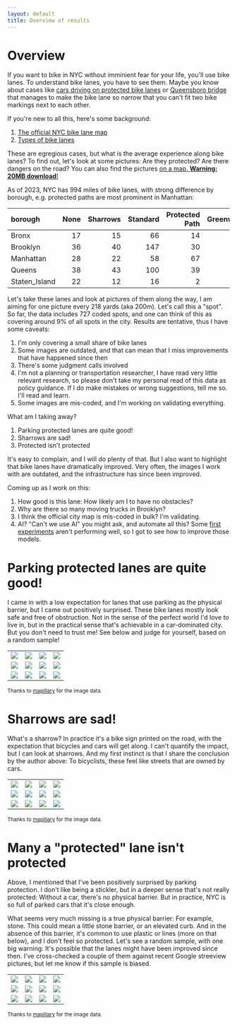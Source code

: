 ```yaml
---
layout: default
title: Overview of results
---
```


# Overview

If you want to bike in NYC without imminient fear for your life, you'll use bike lanes. To understand bike lanes, you have to see them. Maybe you know about cases like [cars driving on protected bike lanes](https://www.bicycling.com/news/a45459055/watch-this-cyclist-take-on-cars-in-the-bike-lane-in-nycand-win/) or [Queensboro bridge](https://www.amny.com/news/queensboro-bridge-bike-lane-delay/) that manages to make the bike lane so narrow that you can't fit two bike markings next to each other.

If you're new to all this, here's some background:
1. [The official NYC bike lane map](https://www.nyc.gov/html/dot/html/bicyclists/bikemaps.shtml)
2. [Types of bike lanes](https://nacto.org/publication/urban-bikeway-design-guide/bike-lanes/)

These are egregious cases, but what is the average experience along bike lanes? To find out, let's look at some pictures: Are they protected? Are there dangers on the road? You can also find the pictures [on a map. **Warning: 20MB download**!](https://cgoldammer.github.io/bikelanes/map.html)

As of 2023, NYC has 994 miles of bike lanes, with strong difference by borough, e.g. protected paths are  most prominent in Manhattan:

| borough       |   None |   Sharrows |   Standard |   Protected Path |   Greenway |
|:--------------|-------:|-----------:|-----------:|-----------------:|-----------:|
| Bronx         |     17 |         15 |         66 |               14 |         32 |
| Brooklyn      |     36 |         40 |        147 |               30 |         41 |
| Manhattan     |     28 |         22 |         58 |               67 |         51 |
| Queens        |     38 |         43 |        100 |               39 |         28 |
| Staten_Island |     22 |         12 |         16 |                2 |         19 |


Let's take these lanes and look at pictures of them along the way, I am aiming for one picture every 218 yards (aka 200m). Let's call this a "spot". So far, the data includes 727 coded spots, and one can think of this as covering around 9% of all spots in the city. Results are tentative, thus I have some  caveats:

1. I'm only covering a small share of bike lanes
2. Some images are outdated, and that can mean that I miss improvements that have happened since then
3. There's some judgment calls involved
4. I'm not a planning or transportation researcher, I have read very little relevant research, so please don't take my personal read of this data as policy guidance. If I do make mistakes or wrong suggestions, tell me so. I'll read and learn. 
5. Some images are mis-coded, and I'm working on validating everything.

What am I taking away?

1. Parking protected lanes are quite good!
2. Sharrows are sad!
3. Protected isn't protected

It's easy to complain, and I will do plenty of that. But I also want to highlight that bike lanes have dramatically improved. Very often, the images I work with are outdated, and the infrastructure has since been improved.

Coming up as I work on this:
1. How good is this lane: How likely am I to have no obstacles?
2. Why are there so many moving trucks in Brooklyn?
3. I think the official city map is mis-coded in bulk? I'm validating.
4. AI? "Can't we use AI" you might ask, and automate all this? Some [first experiments](https://github.com/cgoldammer/bikelanes/blob/master/clip_run.ipynb) aren't performing well, so I got to see how to improve those models.

# Parking protected lanes are quite good!

I came in with a low expectation for lanes that use parking as the physical barrier, but I came out positively surprised. These bike lanes mostly look safe and free of obstruction. Not in the sense of the perfect world I'd love to live in, but in the practical sense that's achievable in a car-dominated city. But you don't need to trust me! See below and judge for yourself, based on a random sample!

| | | | |
|---|---|---|---|
|![](https://bikelanepictures.s3.amazonaws.com/r2ON397_RAKwZ0NP2sjLXA____335069981302802.jpg) |![](https://bikelanepictures.s3.amazonaws.com/gOHSt6nCm0diDrN9au1BFk____1093515457960081.jpg) |![](https://bikelanepictures.s3.amazonaws.com/en6yMgckj8HFJrzEhsQ9oT____142205615213963.jpg) |![](https://bikelanepictures.s3.amazonaws.com/7dhsyufo1e8azwxoly3zzs____502807171036463.jpg) |
|![](https://bikelanepictures.s3.amazonaws.com/7dhsyufo1e8azwxoly3zzs____835321780673782.jpg) |![](https://bikelanepictures.s3.amazonaws.com/r2ON397_RAKwZ0NP2sjLXA____519768952371965.jpg) |![](https://bikelanepictures.s3.amazonaws.com/r2ON397_RAKwZ0NP2sjLXA____2883972951815281.jpg) |![](https://bikelanepictures.s3.amazonaws.com/en6yMgckj8HFJrzEhsQ9oT____5684562124974676.jpg) |
|![](https://bikelanepictures.s3.amazonaws.com/p5y1lbc4emn7074aa70jbp____140248284755940.jpg) |![](https://bikelanepictures.s3.amazonaws.com/1q2sok3altaab1lcjnosar____875732116488631.jpg) |![](https://bikelanepictures.s3.amazonaws.com/8jmya050arm5ohjp1m9e9n____795375104511129.jpg) |![](https://bikelanepictures.s3.amazonaws.com/eKQHk9TtuBv3PgCMOoRDln____673381683908719.jpg) |

<sup>Thanks to [mapillary](https://www.mapillary.com) for the image data.</sup>

# Sharrows are sad!

What's a sharrow? In practice it's a bike sign printed on the road, with the expectation that bicycles and cars will get along. I can't quantify the impact, but I can look at sharrows. And my first instinct is that I share the conclusion by the author above: To bicyclists, these feel like streets that are owned by cars.

| | | | |
|---|---|---|---|
|![](https://bikelanepictures.s3.amazonaws.com/j6vaynlhneq16ydhisw0om____289732719547828.jpg) |![](https://bikelanepictures.s3.amazonaws.com/x49arm9fkoso0l1sqcepnt____228917175668485.jpg) |![](https://bikelanepictures.s3.amazonaws.com/ko8drqrd6z4vrgglin158a____114837820666966.jpg) |![](https://bikelanepictures.s3.amazonaws.com/kbnf3sr5na6f72l0x9szkc____942124689954441.jpg) |
|![](https://bikelanepictures.s3.amazonaws.com/5mniv3yua8eohv9gvoyg0d____499785991456664.jpg) |![](https://bikelanepictures.s3.amazonaws.com/0ll4jnrhktsa1pbs87nkaf____793254304660766.jpg) |![](https://bikelanepictures.s3.amazonaws.com/6gno8bl4l4dtvaf5p8fn5t____177899874224048.jpg) |![](https://bikelanepictures.s3.amazonaws.com/ne80n8mmh1hypfoga1gdzz____498116024571253.jpg) |
|![](https://bikelanepictures.s3.amazonaws.com/2tvg71hg4lxbs1epjq4bg2____773546813355617.jpg) |![](https://bikelanepictures.s3.amazonaws.com/prk9URoFRmCSJ8R015B81A____182642417062983.jpg) |![](https://bikelanepictures.s3.amazonaws.com/2av40k0uab925uedzj3eud____200687911884485.jpg) |![](https://bikelanepictures.s3.amazonaws.com/bgkfp21coii7gogh22e0uh____487286582329239.jpg) |

<sup>Thanks to [mapillary](https://www.mapillary.com) for the image data.</sup>


# Many a "protected" lane isn't protected

Above, I mentioned that I've been positively surprised by parking protection. I don't like being a stickler, but in a deeper sense that's not really protected: Without a car, there's no physical barrier. But in practice, NYC is so full of parked cars that it's close enough.

What seems very much missing is a true physical barrier: For example, stone. This could mean a little stone barrier, or an elevated curb. And in the absence of this barrier, it's common to use plastic or lines (more on that below), and I don't feel so protected. Let's see a random sample, with one big warning: It's possible that the lanes might have been improved since then. I've cross-checked a couple of them against recent Google streeview pictures, but let me know if this sample is biased.

| | | | |
|---|---|---|---|
|![](https://bikelanepictures.s3.amazonaws.com/SiPzHklUywIYBRXgoIueLQ____511805563339270.jpg) |![](https://bikelanepictures.s3.amazonaws.com/2v5n3kq5gx1j36yj33lx2t____1388330834885598.jpg) |![](https://bikelanepictures.s3.amazonaws.com/qo48rcc756w97l5iwm2wvy____2648904082074907.jpg) |![](https://bikelanepictures.s3.amazonaws.com/P1bSTDsElcB5k672kdBf-g____211726803844305.jpg) |
|![](https://bikelanepictures.s3.amazonaws.com/bgkfp21coii7gogh22e0uh____984738722331719.jpg) |![](https://bikelanepictures.s3.amazonaws.com/qo48rcc756w97l5iwm2wvy____528121475015622.jpg) |![](https://bikelanepictures.s3.amazonaws.com/fqvsyjh37mzcdfmoh8ehtm____830945334522986.jpg) |![](https://bikelanepictures.s3.amazonaws.com/SiPzHklUywIYBRXgoIueLQ____1002232307259143.jpg) |
|![](https://bikelanepictures.s3.amazonaws.com/ZvNG7zvaRoWOWFfylc8wiQ____319392922920845.jpg) |![](https://bikelanepictures.s3.amazonaws.com/6B2IZkq64nKU1Z9joXffEQ____580972066198668.jpg) |![](https://bikelanepictures.s3.amazonaws.com/d3t56bsyrxvqwqn8yx18tt____1719534034901307.jpg) |![](https://bikelanepictures.s3.amazonaws.com/1q2sok3altaab1lcjnosar____522857775594714.jpg) |

<sup>Thanks to [mapillary](https://www.mapillary.com) for the image data.</sup>
